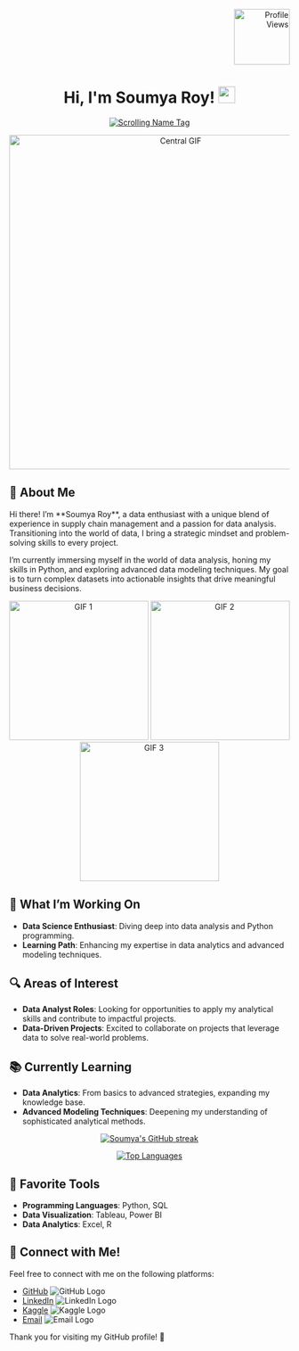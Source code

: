 <p align="right">
  <img src="https://komarev.com/ghpvc/?username=connectsoumyaroy&color=blue&style=flat-square" alt="Profile Views" width="100" />
</p>

<h1 align="center">
Hi, I'm Soumya Roy! 
  <img src="https://media.giphy.com/media/hvRJCLFzcasrR4ia7z/giphy.gif" width="30">
</h1>

<p align="center">
  <a href="https://github.com/DenverCoder1/readme-typing-svg">
    <img src="https://readme-typing-svg.herokuapp.com?lines=Data+Enthusiast;Python+|+SQL+|+Data+Visualization;Always+Learning+New+Things&center=true&width=380&height=45" alt="Scrolling Name Tag" />
  </a>
</p>

<p align="center">
  <img src="https://camo.githubusercontent.com/f1f2bc6e7ec110b34bab4ec55aa5c93ebae552ae011f5756bd7b7f783d627a6d/68747470733a2f2f63646e2e6472696262626c652e636f6d2f75736572732f313136323037372f73637265656e73686f74732f333834383931342f70726f6772616d6d65722e676966" alt="Central GIF" width="600">
</p>

## 🌟 About Me

<p align="left">
Hi there! I’m **Soumya Roy**, a data enthusiast with a unique blend of experience in supply chain management and a passion for data analysis. Transitioning into the world of data, I bring a strategic mindset and problem-solving skills to every project.

I’m currently immersing myself in the world of data analysis, honing my skills in Python, and exploring advanced data modeling techniques. My goal is to turn complex datasets into actionable insights that drive meaningful business decisions.
</p>

<p align="center">
  <img src="https://user-images.githubusercontent.com/84115928/142569072-22fdc7ac-5815-4e96-b84d-f918a85d47ec.gif" alt="GIF 1" width="250">
  <img src="https://camo.githubusercontent.com/9fabc0310c0e38185e3df7e964f95df361885e8a938efdaf0c73b72c24b13077/68747470733a2f2f6d69726f2e6d656469756d2e636f6d2f76322f726573697a653a6669743a3637392f302a7444356b4543324a59634b4848307a4f2e676966" alt="GIF 2" width="250">
  <img src="https://camo.githubusercontent.com/bdf9d2f99271608ec6e7324734281b8116dc1b474904c9798d975a49450c92cc/68747470733a2f2f646f63732e74656c6572696b2e636f6d2f646576746f6f6c732f7770662f636f6e74726f6c732f7261646368617274766965772f66656174757265732f696d616765732f7261646368617274766965772d66656174757265732d616e696d6174696f6e732d6d61696e2d616e696d6174696f6e732e676966" alt="GIF 3" width="250">
</p>

## 🚀 What I’m Working On

- **Data Science Enthusiast**: Diving deep into data analysis and Python programming.
- **Learning Path**: Enhancing my expertise in data analytics and advanced modeling techniques.

## 🔍 Areas of Interest

- **Data Analyst Roles**: Looking for opportunities to apply my analytical skills and contribute to impactful projects.
- **Data-Driven Projects**: Excited to collaborate on projects that leverage data to solve real-world problems.

## 📚 Currently Learning

- **Data Analytics**: From basics to advanced strategies, expanding my knowledge base.
- **Advanced Modeling Techniques**: Deepening my understanding of sophisticated analytical methods.

<p align="center">
  <a href="https://github.com/DenverCoder1/github-readme-streak-stats">
    <img src="https://github-readme-streak-stats.herokuapp.com/?user=connectsoumyaroy&theme=radical" alt="Soumya's GitHub streak" />
  </a>
</p>

<p align="center">
  <a href="https://github.com/DenverCoder1/github-readme-streak-stats">
    <img src="https://github-readme-stats.vercel.app/api/top-langs/?username=connectsoumyaroy&layout=compact&theme=radical" alt="Top Languages" />
  </a>
</p>

## 🔧 Favorite Tools

- **Programming Languages**: Python, SQL
- **Data Visualization**: Tableau, Power BI
- **Data Analytics**: Excel, R

## 🤝 Connect with Me!

Feel free to connect with me on the following platforms:

- [GitHub](https://github.com/connectsoumyaroy) ![GitHub Logo](https://img.icons8.com/ios-filled/50/000000/github.png)
- [LinkedIn](https://www.linkedin.com/in/connectsoumyaroy/) ![LinkedIn Logo](https://img.icons8.com/ios-filled/50/000000/linkedin.png)
- [Kaggle](https://www.kaggle.com/connectsoumyaroy) ![Kaggle Logo](https://img.icons8.com/ios-filled/50/000000/kaggle.png)
- [Email](mailto:soumyaroyprofessional@gmail.com) ![Email Logo](https://img.icons8.com/ios-filled/50/000000/email.png)

Thank you for visiting my GitHub profile! 🚀

